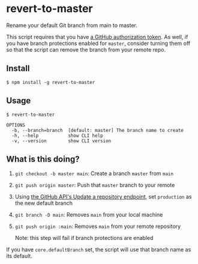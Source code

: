 # revert-to-master

Rename your default Git branch from main to master.

This script requires that you have [a GitHub authorization token](https://help.github.com/en/github/authenticating-to-github/creating-a-personal-access-token-for-the-command-line). As well, if you have branch protections enabled for `master`, consider turning them off so that the script can remove the branch from your remote repo.

## Install

```
$ npm install -g revert-to-master
```

## Usage

```
$ revert-to-master

OPTIONS
  -b, --branch=branch  [default: master] The branch name to create
  -h, --help           show CLI help
  -v, --version        show CLI version
```

## What is this doing?

1. `git checkout -b master main`: Create a branch `master` from `main`
2. `git push origin master`: Push that `master` branch to your remote
3. Using [the GitHub API's Update a repository endpoint](https://developer.github.com/v3/repos/#update-a-repository), set `production` as the new default branch
4. `git branch -D main`: Removes `main` from your local machine
5. `git push origin :main`: Removes `main` from your remote repository

    Note: this step will fail if branch protections are enabled

If you have `core.defaultBranch` set, the script will use that branch name as its default.
